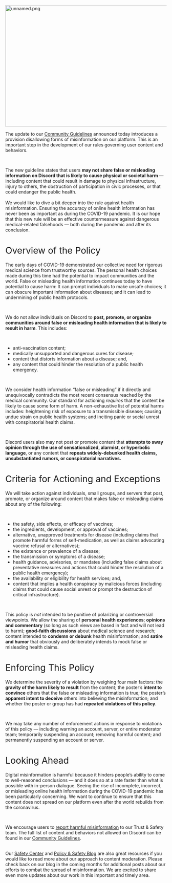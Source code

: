 <p class="wysiwyg-text-align-center"><span style="font-weight: 400;"><img src="https://support.discord.com/hc/article_attachments/4470228055831/unnamed.png" alt="unnamed.png" width="951" height="380"></span></p>
<p><span style="font-weight: 400;">The update to our </span><a href="https://discord.com/guidelines"><span style="font-weight: 400;">Community Guidelines</span></a><span style="font-weight: 400;"> announced today introduces a provision disallowing forms of misinformation on our platform. This is an important step in the development of our rules governing user content and behaviors. </span></p>
<p> </p>
<p><span style="font-weight: 400;">The new guideline states that users </span><strong>may not share false or misleading information on Discord that is likely to cause physical or societal harm </strong><span style="font-weight: 400;">— including content that could result in damage to physical infrastructure, injury to others, the obstruction of participation in civic processes, or that could endanger the public health.</span><span style="font-weight: 400;"><br></span><span style="font-weight: 400;"><br></span><span style="font-weight: 400;">We would like to dive a bit deeper into the rule against health misinformation. Ensuring the accuracy of online health information has never been as important as during the COVID-19 pandemic. It is our hope that this new rule will be an effective countermeasure against dangerous medical-related falsehoods — both during the pandemic and after its conclusion.</span></p>
<h1><span style="font-weight: 400;">Overview of the Policy</span></h1>
<p><span style="font-weight: 400;">The early days of COVID-19 demonstrated our collective need for rigorous medical science from trustworthy sources. The personal health choices made during this time had the potential to impact communities and the world. False or misleading health information continues today to have potential to cause harm: It can prompt individuals to make unsafe choices; it can obscure important information about diseases; and it can lead to undermining of public health protocols. </span></p>
<p> </p>
<p><span style="font-weight: 400;">We do not allow individuals on Discord to </span><strong>post, promote, or organize communities around false or misleading health information that is likely to result in harm</strong><span style="font-weight: 400;">. This includes:</span></p>
<p> </p>
<ul>
    <li style="font-weight: 400;" aria-level="1"><span style="font-weight: 400;">anti-vaccination content; </span></li>
    <li style="font-weight: 400;" aria-level="1"><span style="font-weight: 400;">medically unsupported and dangerous cures for disease; </span></li>
    <li style="font-weight: 400;" aria-level="1"><span style="font-weight: 400;">content that distorts information about a disease; and,</span></li>
    <li style="font-weight: 400;" aria-level="1"><span style="font-weight: 400;">any content that could hinder the resolution of a public health emergency.</span></li>
</ul>
<p> </p>
<p><span style="font-weight: 400;">We consider health information “false or misleading” if it directly and unequivocally contradicts the most recent consensus reached by the medical community. Our standard for actioning </span><em><span style="font-weight: 400;">requires</span></em><span style="font-weight: 400;"> that the content be likely to cause some form of harm. A non-exhaustive list of potential harms includes: heightening risk of exposure to a transmissible disease; causing undue strain on public health systems; and inciting panic or social unrest with conspiratorial health claims.</span></p>
<p> </p>
<p><span style="font-weight: 400;">Discord users also may not post or promote content that </span><strong>attempts to sway opinion through the use of sensationalized, alarmist, or hyperbolic language</strong><span style="font-weight: 400;">, or any content that </span><strong>repeats widely-debunked health claims, unsubstantiated rumors, or conspiratorial narratives.</strong></p>
<h1><span style="font-weight: 400;">Criteria for Actioning and Exceptions</span></h1>
<p><span style="font-weight: 400;">We will take action against individuals, small groups, and servers that post, promote, or organize around content that makes false or misleading claims about any of the following:</span></p>
<p> </p>
<ul>
    <li style="font-weight: 400;" aria-level="1"><span style="font-weight: 400;">the safety, side effects, or efficacy of vaccines;</span></li>
    <li style="font-weight: 400;" aria-level="1"><span style="font-weight: 400;">the ingredients, development, or approval of vaccines;</span></li>
    <li style="font-weight: 400;" aria-level="1"><span style="font-weight: 400;">alternative, unapproved treatments for disease (including claims that promote harmful forms of self-medication, as well as claims advocating vaccine refusal or alternatives);</span></li>
    <li style="font-weight: 400;" aria-level="1"><span style="font-weight: 400;">the existence or prevalence of a disease;</span></li>
    <li style="font-weight: 400;" aria-level="1"><span style="font-weight: 400;">the transmission or symptoms of a disease;</span></li>
    <li style="font-weight: 400;" aria-level="1"><span style="font-weight: 400;">health guidance, advisories, or mandates (including false claims about preventative measures and actions that could hinder the resolution of a public health emergency);</span></li>
    <li style="font-weight: 400;" aria-level="1"><span style="font-weight: 400;">the availability or eligibility for health services; and,</span></li>
    <li style="font-weight: 400;" aria-level="1"><span style="font-weight: 400;">content that implies a health conspiracy by malicious forces (including claims that could cause social unrest or prompt the destruction of critical infrastructure).</span></li>
</ul>
<p> </p>
<p><span style="font-weight: 400;">This policy is </span><em><span style="font-weight: 400;">not</span></em><span style="font-weight: 400;"> intended to be punitive of polarizing or controversial viewpoints. We allow the sharing of </span><strong>personal health experiences</strong><span style="font-weight: 400;">; </span><strong>opinions and commentary</strong><span style="font-weight: 400;"> (so long as such views are based in fact and will not lead to harm); </span><strong>good-faith discussions</strong><span style="font-weight: 400;"> about medical science and research; content intended to </span><strong>condemn or debunk</strong><span style="font-weight: 400;"> health misinformation; and </span><strong>satire and humor</strong><span style="font-weight: 400;"> that obviously and deliberately intends to mock false or misleading health claims.</span></p>
<h1><span style="font-weight: 400;">Enforcing This Policy</span></h1>
<p><span style="font-weight: 400;">We determine the severity of a violation by weighing four main factors: the </span><strong>gravity of the harm likely to result</strong><span style="font-weight: 400;"> from the content; the poster’s </span><strong>intent to convince</strong><span style="font-weight: 400;"> others that the false or misleading information is true; the poster’s </span><strong>apparent intent to deceive</strong><span style="font-weight: 400;"> others into believing the misinformation; and whether the poster or group has had </span><strong>repeated violations of this policy</strong><span style="font-weight: 400;">.</span></p>
<p> </p>
<p><span style="font-weight: 400;">We may take any number of enforcement actions in response to violations of this policy — including warning an account, server, or entire moderator team; temporarily suspending an account; removing harmful content; and permanently suspending an account or server. </span></p>
<h1><span style="font-weight: 400;">Looking Ahead</span></h1>
<p><span style="font-weight: 400;">Digital misinformation is harmful because it hinders people’s ability to come to well-reasoned conclusions — and it does so at a rate faster than what is possible with in-person dialogue. Seeing the rise of incomplete, incorrect, or misleading online health information during the COVID-19 pandemic has been particularly concerning. We want to continue to ensure that this content does not spread on our platform even after the world rebuilds from the coronavirus.</span></p>
<p> </p>
<p><span style="font-weight: 400;">We encourage users to </span><a href="https://discord.com/safety/360044103651-reporting-abusive-behavior-to-discord" target="_self" rel="undefined">report harmful misinformation</a><span style="font-weight: 400;"> to our Trust &amp; Safety team. The full list of content and behaviors not allowed on Discord can be found in our </span><a href="https://discord.com/guidelines"><span style="font-weight: 400;">Community Guidelines</span></a><span style="font-weight: 400;">. </span></p>
<p><br><span style="font-weight: 400;">Our </span><a href="https://discord.com/safety"><span style="font-weight: 400;">Safety Center</span></a><span style="font-weight: 400;"> and </span><a href="https://discord.com/category/safety"><span style="font-weight: 400;">Policy &amp; Safety Blog</span></a><span style="font-weight: 400;"> are also great resources if you would like to read more about our approach to content moderation. Please check back on our blog in the coming months for additional posts about our efforts to combat the spread of misinformation. We are excited to share even more updates about our work in this important and timely area.</span></p>
